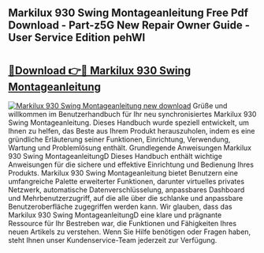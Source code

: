 ## Markilux 930 Swing Montageanleitung Free Pdf Download - Part-z5G New Repair Owner Guide - User Service Edition pehWl

# <h2><a href="http://df74ke.blite.top/?on=Markilux+930+Swing+Montageanleitung">🔗Download 👉🔴 Markilux 930 Swing Montageanleitung</a></h2>

[![Markilux 930 Swing Montageanleitung new download](https://i.imgur.com/lujVjoI.png)](http://df74ke.blite.top/?on=Markilux+930+Swing+Montageanleitung)
Grüße und willkommen im Benutzerhandbuch für Ihr neu synchronisiertes Markilux 930 Swing Montageanleitung. Dieses Handbuch wurde speziell entwickelt, um Ihnen zu helfen, das Beste aus Ihrem Produkt herauszuholen, indem es eine gründliche Erläuterung seiner Funktionen, Einrichtung, Verwendung, Wartung und Problemlösung enthält. Grundlegende Anweisungen Markilux 930 Swing MontageanleitungD Dieses Handbuch enthält wichtige Anweisungen für die sichere und effektive Einrichtung und Bedienung Ihres Produkts. Markilux 930 Swing Montageanleitung bietet Benutzern eine umfangreiche Palette erweiterter Funktionen, darunter virtuelles privates Netzwerk, automatische Datenverschlüsselung, anpassbares Dashboard und Mehrbenutzerzugriff, auf die alle über die schlanke und anpassbare Benutzeroberfläche zugegriffen werden kann. Wir glauben, dass das Markilux 930 Swing MontageanleitungD eine klare und prägnante Ressource für Ihr Bestreben war, die Funktionen und Fähigkeiten Ihres neuen Artikels zu verstehen. Wenn Sie Hilfe benötigen oder Fragen haben, steht Ihnen unser Kundenservice-Team jederzeit zur Verfügung.
